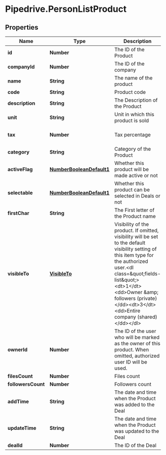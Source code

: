 # Pipedrive.PersonListProduct

## Properties

Name | Type | Description | Notes
------------ | ------------- | ------------- | -------------
**id** | **Number** | The ID of the Product | [optional] 
**companyId** | **Number** | The ID of the company | [optional] 
**name** | **String** | The name of the product | [optional] 
**code** | **String** | Product code | [optional] 
**description** | **String** | The Description of the Product | [optional] 
**unit** | **String** | Unit in which this product is sold | [optional] 
**tax** | **Number** | Tax percentage | [optional] [default to 0]
**category** | **String** | Category of the Product | [optional] 
**activeFlag** | [**NumberBooleanDefault1**](NumberBooleanDefault1.md) | Whether this product will be made active or not | [optional] 
**selectable** | [**NumberBooleanDefault1**](NumberBooleanDefault1.md) | Whether this product can be selected in Deals or not | [optional] 
**firstChar** | **String** | The First letter of the Product name | [optional] 
**visibleTo** | [**VisibleTo**](VisibleTo.md) | Visibility of the product. If omitted, visibility will be set to the default visibility setting of this item type for the authorized user.&lt;dl class&#x3D;\&quot;fields-list\&quot;&gt;&lt;dt&gt;1&lt;/dt&gt;&lt;dd&gt;Owner &amp;amp; followers (private)&lt;/dd&gt;&lt;dt&gt;3&lt;/dt&gt;&lt;dd&gt;Entire company (shared)&lt;/dd&gt;&lt;/dl&gt; | [optional] 
**ownerId** | **Number** | The ID of the user who will be marked as the owner of this product. When omitted, authorized user ID will be used. | [optional] 
**filesCount** | **Number** | Files count | [optional] 
**followersCount** | **Number** | Followers count | [optional] 
**addTime** | **String** | The date and time when the Product was added to the Deal | [optional] 
**updateTime** | **String** | The date and time when the Product was updated to the Deal | [optional] 
**dealId** | **Number** | The ID of the Deal | [optional] 


